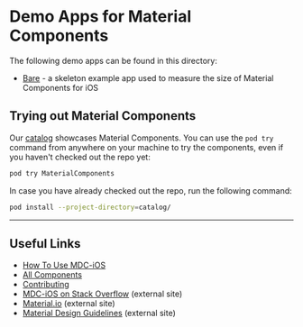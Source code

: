 # Demo Apps for Material Components

The following demo apps can be found in this directory:

- [Bare](Bare/) - a skeleton example app used to measure the size of Material Components for iOS

## Trying out Material Components

Our [catalog](../catalog/) showcases Material Components.
You can use the `pod try` command from anywhere on your machine to try the components, even if you haven't checked out the repo yet:

```bash
pod try MaterialComponents
```

In case you have already checked out the repo, run the following command:

```bash
pod install --project-directory=catalog/
```

- - -

## Useful Links

- [How To Use MDC-iOS](../docs/)
- [All Components](../components/)
- [Contributing](../contributing/)
- [MDC-iOS on Stack Overflow](https://www.stackoverflow.com/questions/tagged/material-components+ios) (external site)
- [Material.io](https://material.io) (external site)
- [Material Design Guidelines](https://material.io/guidelines) (external site)

